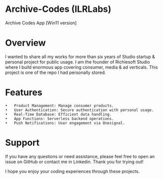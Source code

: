 # Archive-Codes (ILRLabs)
Archive Codes App [Win11 version]

# Overview

I wanted to share all my works for more than six years of Studio startup & personal project for public usage. I am the founder of Richiesoft Studio where I build enormous app covering consumer, media & ad verticals. This project is one of the repo I had personally stored.

# Features

	•	Product Management: Manage consumer products.
	•	User Authentication: Secure authentication with personal usage.
	•	Real-Time Database: Efficient data handling.
	•	App Functions: Serverless backend operations.
	•	Push Notifications: User engagement via Onesignal.

# Support

If you have any questions or need assistance, please feel free to open an issue on GitHub or contact me in Linkedin. Thank you for trying out! 

I hope you enjoy your coding experiences through these projects.
